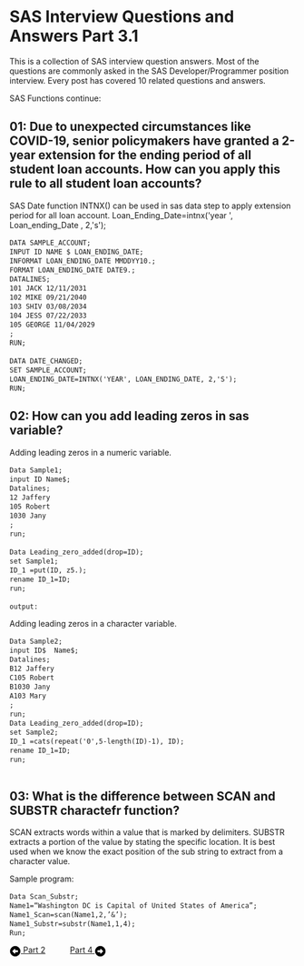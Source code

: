 # SAS Interview Questions and Answers Part 3.1

This is a collection of SAS interview question answers. Most of the questions are commonly asked in the SAS Developer/Programmer position interview. Every post has covered 10 related questions and answers.

SAS Functions continue:

## 01: Due to unexpected circumstances like COVID-19, senior policymakers have granted a 2-year extension for the ending period of all student loan accounts. How can you apply this rule to all student loan accounts?

SAS Date function INTNX() can be used in sas data step to apply extension period for all loan account.
Loan_Ending_Date=intnx('year ', Loan_ending_Date , 2,'s');

```
DATA SAMPLE_ACCOUNT;
INPUT ID NAME $ LOAN_ENDING_DATE;
INFORMAT LOAN_ENDING_DATE MMDDYY10.;
FORMAT LOAN_ENDING_DATE DATE9.;
DATALINES;
101 JACK 12/11/2031
102 MIKE 09/21/2040
103 SHIV 03/08/2034
104 JESS 07/22/2033
105 GEORGE 11/04/2029
;
RUN;

DATA DATE_CHANGED;
SET SAMPLE_ACCOUNT;
LOAN_ENDING_DATE=INTNX('YEAR', LOAN_ENDING_DATE, 2,'S');
RUN;

```

## 02: How can you add leading zeros in sas variable?

Adding leading zeros in a numeric variable.

```
Data Sample1;
input ID Name$;
Datalines;
12 Jaffery
105 Robert 
1030 Jany
;
run;

Data Leading_zero_added(drop=ID);
set Sample1;
ID_1 =put(ID, z5.);
rename ID_1=ID;
run;

output:

```

Adding leading zeros in a character variable.

```
Data Sample2;
input ID$  Name$;
Datalines;
B12 Jaffery
C105 Robert 
B1030 Jany
A103 Mary
;
run;
Data Leading_zero_added(drop=ID);
set Sample2;
ID_1 =cats(repeat('0',5-length(ID)-1), ID);
rename ID_1=ID;
run;
 
```

## 03: What is the difference between SCAN and SUBSTR charactefr function?

SCAN extracts words within a value that is marked by delimiters. 
SUBSTR extracts a portion of the value by stating the specific location. It is best used when we know the exact position of the sub string to extract from a character value.

Sample program:

```
Data Scan_Substr;
Name1=“Washington DC is Capital of United States of America”;
Name1_Scan=scan(Name1,2,’&’);
Name1_Substr=substr(Name1,1,4);
Run;

```


[<img align="center" src="../static/images/arrow_left.svg" height="20" width="20"/> Part 2](./Interview_QA_Post2_05_24_2023.md)&nbsp; &nbsp; &nbsp; &nbsp; &nbsp; &nbsp;[Part 4 <img align="center" src="../static/images/arrow_right.svg" height="20" width="20"/>](./Interview_QA_Post4_05_26_2023.md)
